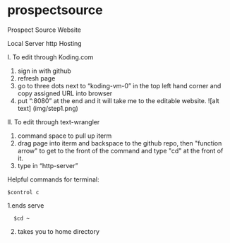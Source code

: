# prospectsource
Prospect Source Website

Local Server http Hosting

I. To edit through Koding.com
  1. sign in with github
  2. refresh page
  3. go to three dots next to “koding-vm-0” in the top left hand corner and copy assigned URL into browser
  4. put “:8080” at the end and it will take me to the editable website.
![alt text] (img/step1.png)

II. To edit through text-wrangler
  1. command space to pull up iterm
  2. drag page into iterm and backspace to the github repo, then "function arrow" to get to the front of the command and type "cd" at the front of it.
  2. type in “http-server”

Helpful commands for terminal:
```
$control c 
```
 1.ends serve
```
  $cd ~ 
```
  2. takes you to home directory
  



